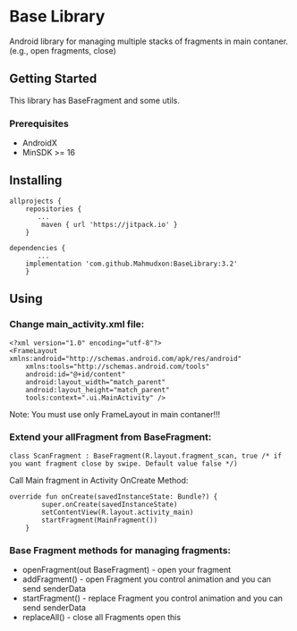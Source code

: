 # Base Library

Android library for managing multiple stacks of fragments in main contaner. (e.g., open fragments, close)

## Getting Started

This library has BaseFragment and some utils. 

### Prerequisites

* AndroidX
* MinSDK >= 16

## Installing

```
allprojects {
    repositories {
       ...
        maven { url 'https://jitpack.io' }
    }

```

```
dependencies {
       ...
    implementation 'com.github.Mahmudxon:BaseLibrary:3.2'
    }
```

## Using

### Change main_activity.xml file:

```
<?xml version="1.0" encoding="utf-8"?>
<FrameLayout xmlns:android="http://schemas.android.com/apk/res/android"
    xmlns:tools="http://schemas.android.com/tools"
    android:id="@+id/content"
    android:layout_width="match_parent"
    android:layout_height="match_parent"
    tools:context=".ui.MainActivity" />
```

Note: You must use only FrameLayout in main contaner!!!

### Extend your allFragment from BaseFragment:

```
class ScanFragment : BaseFragment(R.layout.fragment_scan, true /* if you want fragment close by swipe. Default value false */)
```

Call Main fragment in Activity OnCreate Method:

```
override fun onCreate(savedInstanceState: Bundle?) {
        super.onCreate(savedInstanceState)
        setContentView(R.layout.activity_main)
        startFragment(MainFragment())
    }
```
### Base Fragment methods for managing fragments:

* openFragment(out BaseFragment) - open your fragment
* addFragment() - open Fragment you control animation and you can send senderData
* startFragment() - replace Fragment you control animation and you can send senderData
* replaceAll() - close all Fragments open this
